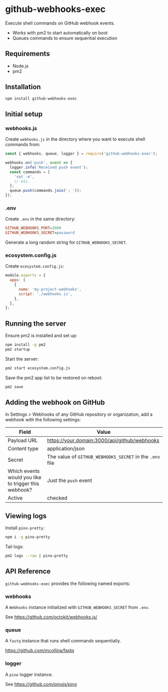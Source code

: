 # github-webhooks-exec

Execute shell commands on GitHub webhook events.

- Works with pm2 to start automatically on boot
- Queues commands to ensure sequential execution

## Requirements

- Node.js
- pm2

## Installation

```bash
npm install github-webhooks-exec
```

## Initial setup

### webhooks.js

Create `webhooks.js` in the directory where you want to execute shell commands from:

```js
const { webhooks, queue, logger } = require('github-webhooks-exec');

webhooks.on('push', event => {
  logger.info('Received push event');
  const commands = [
    'set -e',
    // etc.
  ];
  queue.push(commands.join('; '));
});
```

### .env

Create `.env` in the same directory:

```ini
GITHUB_WEBHOOKS_PORT=3000
GITHUB_WEBHOOKS_SECRET=password
```

Generate a long random string for `GITHUB_WEBHOOKS_SECRET`.

### ecosystem.config.js

Create `ecosystem.config.js`:

```js
module.exports = {
  apps: [
    {
      name: 'my-project-webhooks',
      script: './webhooks.js',
    },
  ],
};
```

## Running the server

Ensure pm2 is installed and set up:

```bash
npm install -g pm2
pm2 startup
```

Start the server:

```bash
pm2 start ecosystem.config.js
```

Save the pm2 app list to be restored on reboot:

```bash
pm2 save
```

## Adding the webhook on GitHub

In Settings > Webhooks of any GitHub repository or organization, add a webhook with the following settings:

| Field | Value |
| --- | --- |
| Payload URL | https://your.domain:3000/api/github/webhooks |
| Content type | application/json |
| Secret | The value of `GITHUB_WEBHOOKS_SECRET` in the `.env` file |
| Which events would you like to trigger this webhook? | Just the `push` event |
| Active | checked |

## Viewing logs

Install `pino-pretty`:

```bash
npm i -g pino-pretty
```

Tail logs:

```bash
pm2 logs --raw | pino-pretty
```

## API Reference

`github-webhooks-exec` provides the following named exports:

### webhooks

A `Webhooks` instance initialized with `GITHUB_WEBHOOKS_SECRET` from `.env`.

See https://github.com/octokit/webhooks.js/

### queue

A `fastq` instance that runs shell commands sequentially.

https://github.com/mcollina/fastq

### logger

A `pino` logger instance.

See https://github.com/pinojs/pino
